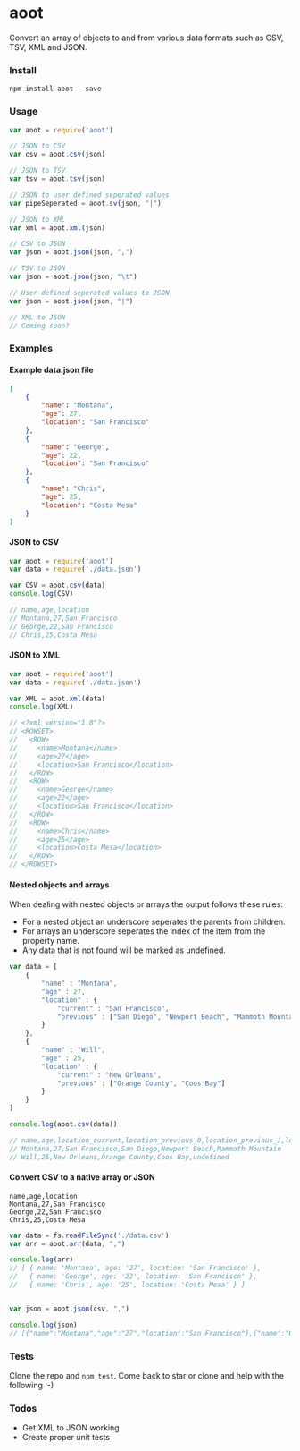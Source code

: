# aoot

Convert an array of objects to and from various data formats such as CSV, TSV, XML and JSON. 

### Install

`npm install aoot --save`

### Usage

```js
var aoot = require('aoot')

// JSON to CSV
var csv = aoot.csv(json)

// JSON to TSV
var tsv = aoot.tsv(json)

// JSON to user defined seperated values
var pipeSeperated = aoot.sv(json, "|")

// JSON to XML
var xml = aoot.xml(json)

// CSV to JSON
var json = aoot.json(json, ",")

// TSV to JSON
var json = aoot.json(json, "\t")

// User defined seperated values to JSON
var json = aoot.json(json, "|")

// XML to JSON
// Coming soon?
```

### Examples

#### Example data.json file

```json
[
    {
        "name": "Montana",
        "age": 27,
        "location": "San Francisco"
    },
    {
        "name": "George",
        "age": 22,
        "location": "San Francisco"
    },
    {
        "name": "Chris",
        "age": 25,
        "location": "Costa Mesa"
    }
]
```

#### JSON to CSV

```js
var aoot = require('aoot')
var data = require('./data.json')

var CSV = aoot.csv(data)
console.log(CSV)

// name,age,location
// Montana,27,San Francisco
// George,22,San Francisco
// Chris,25,Costa Mesa
```

#### JSON to XML

```js
var aoot = require('aoot')
var data = require('./data.json')

var XML = aoot.xml(data)
console.log(XML)

// <?xml version="1.0"?>
// <ROWSET>
//   <ROW>
//     <name>Montana</name>
//     <age>27</age>
//     <location>San Francisco</location>
//   </ROW>
//   <ROW>
//     <name>George</name>
//     <age>22</age>
//     <location>San Francisco</location>
//   </ROW>
//   <ROW>
//     <name>Chris</name>
//     <age>25</age>
//     <location>Costa Mesa</location>
//   </ROW>
// </ROWSET>
```

#### Nested objects and arrays

When dealing with nested objects or arrays the output follows these rules:

- For a nested object an underscore seperates the parents from children.
- For arrays an underscore seperates the index of the item from the property name.
- Any data that is not found will be marked as undefined.

```js
var data = [
    {
        "name" : "Montana",
        "age" : 27,
        "location" : {
            "current" : "San Francisco",
            "previous" : ["San Diego", "Newport Beach", "Mammoth Mountain"]
        }
    },
    {
        "name" : "Will",
        "age" : 25,
        "location" : {
            "current" : "New Orleans",
            "previous" : ["Orange County", "Coos Bay"]
        }
    }
]

console.log(aoot.csv(data))

// name,age,location_current,location_previous_0,location_previous_1,location_previous_2
// Montana,27,San Francisco,San Diego,Newport Beach,Mammoth Mountain
// Will,25,New Orleans,Orange County,Coos Bay,undefined
```

#### Convert CSV to a native array or JSON

```csv
name,age,location
Montana,27,San Francisco
George,22,San Francisco
Chris,25,Costa Mesa
```

```js
var data = fs.readFileSync('./data.csv')
var arr = aoot.arr(data, ",")

console.log(arr)
// [ { name: 'Montana', age: '27', location: 'San Francisco' },
//   { name: 'George', age: '22', location: 'San Francisco' },
//   { name: 'Chris', age: '25', location: 'Costa Mesa' } ]


var json = aoot.json(csv, ",")

console.log(json)
// [{"name":"Montana","age":"27","location":"San Francisco"},{"name":"George","age":"22","location":"San Francisco"},{"name":"Chris","age":"25","location":"Costa Mesa"}]
```

### Tests

Clone the repo and `npm test`. Come back to star or clone and help with the following :-)

### Todos

- Get XML to JSON working
- Create proper unit tests
